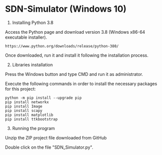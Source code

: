 # SDN-Simulator (Windows 10)

1. Installing Python 3.8

Access the Python page and download version 3.8 (Windows x86-64 executable installer).

    https://www.python.org/downloads/release/python-380/
              
Once downloaded, run it and install it following the installation process.

2. Libraries installation

Press the Windows button and type CMD and run it as administrator.
    
Execute the following commands in order to install the necessary packages for this project:
    
    python -m pip install --upgrade pip
    pip install networkx
    pip install Image
    pip install scapy
    pip install matplotlib
    pip install ttkbootstrap

3. Running the program

Unzip the ZIP project file downloaded from GitHub 
    
Double click on the file "SDN_Simulator.py".
